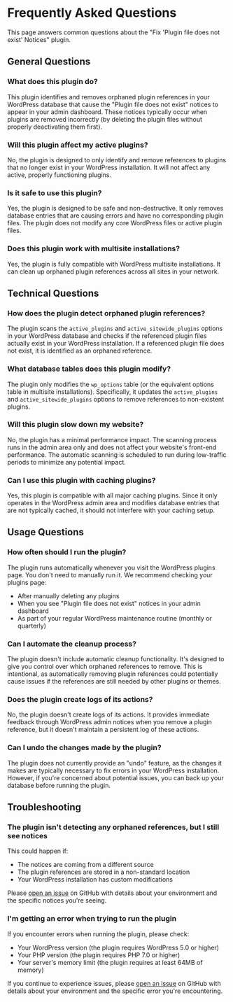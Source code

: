 # Frequently Asked Questions

This page answers common questions about the "Fix 'Plugin file does not exist' Notices" plugin.

## General Questions

### What does this plugin do?

This plugin identifies and removes orphaned plugin references in your WordPress database that cause the "Plugin file does not exist" notices to appear in your admin dashboard. These notices typically occur when plugins are removed incorrectly (by deleting the plugin files without properly deactivating them first).

### Will this plugin affect my active plugins?

No, the plugin is designed to only identify and remove references to plugins that no longer exist in your WordPress installation. It will not affect any active, properly functioning plugins.

### Is it safe to use this plugin?

Yes, the plugin is designed to be safe and non-destructive. It only removes database entries that are causing errors and have no corresponding plugin files. The plugin does not modify any core WordPress files or active plugin files.

### Does this plugin work with multisite installations?

Yes, the plugin is fully compatible with WordPress multisite installations. It can clean up orphaned plugin references across all sites in your network.

## Technical Questions

### How does the plugin detect orphaned plugin references?

The plugin scans the `active_plugins` and `active_sitewide_plugins` options in your WordPress database and checks if the referenced plugin files actually exist in your WordPress installation. If a referenced plugin file does not exist, it is identified as an orphaned reference.

### What database tables does this plugin modify?

The plugin only modifies the `wp_options` table (or the equivalent options table in multisite installations). Specifically, it updates the `active_plugins` and `active_sitewide_plugins` options to remove references to non-existent plugins.

### Will this plugin slow down my website?

No, the plugin has a minimal performance impact. The scanning process runs in the admin area only and does not affect your website's front-end performance. The automatic scanning is scheduled to run during low-traffic periods to minimize any potential impact.

### Can I use this plugin with caching plugins?

Yes, this plugin is compatible with all major caching plugins. Since it only operates in the WordPress admin area and modifies database entries that are not typically cached, it should not interfere with your caching setup.

## Usage Questions

### How often should I run the plugin?

The plugin runs automatically whenever you visit the WordPress plugins page. You don't need to manually run it. We recommend checking your plugins page:
- After manually deleting any plugins
- When you see "Plugin file does not exist" notices in your admin dashboard
- As part of your regular WordPress maintenance routine (monthly or quarterly)

### Can I automate the cleanup process?

The plugin doesn't include automatic cleanup functionality. It's designed to give you control over which orphaned references to remove. This is intentional, as automatically removing plugin references could potentially cause issues if the references are still needed by other plugins or themes.

### Does the plugin create logs of its actions?

No, the plugin doesn't create logs of its actions. It provides immediate feedback through WordPress admin notices when you remove a plugin reference, but it doesn't maintain a persistent log of these actions.

### Can I undo the changes made by the plugin?

The plugin does not currently provide an "undo" feature, as the changes it makes are typically necessary to fix errors in your WordPress installation. However, if you're concerned about potential issues, you can back up your database before running the plugin.

## Troubleshooting

### The plugin isn't detecting any orphaned references, but I still see notices

This could happen if:
- The notices are coming from a different source
- The plugin references are stored in a non-standard location
- Your WordPress installation has custom modifications

Please [open an issue](https://github.com/wpallstars/wp-fix-plugin-does-not-exist-notices/issues) on GitHub with details about your environment and the specific notices you're seeing.

### I'm getting an error when trying to run the plugin

If you encounter errors when running the plugin, please check:
- Your WordPress version (the plugin requires WordPress 5.0 or higher)
- Your PHP version (the plugin requires PHP 7.0 or higher)
- Your server's memory limit (the plugin requires at least 64MB of memory)

If you continue to experience issues, please [open an issue](https://github.com/wpallstars/wp-fix-plugin-does-not-exist-notices/issues) on GitHub with details about your environment and the specific error you're encountering.
